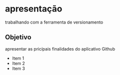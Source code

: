 # apresentação
trabalhando com a ferramenta de versionamento

## Objetivo

apresentar as pricípais finalidades do aplicativo Github

* Item 1
* Item 2
* Item 3

